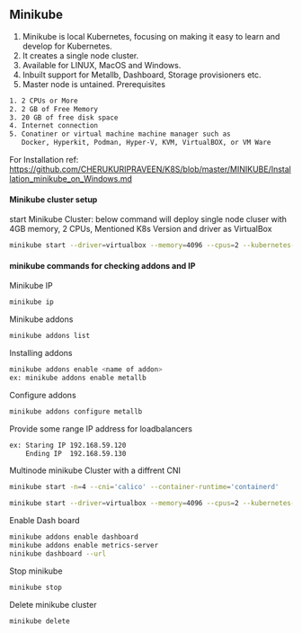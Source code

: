 ## Minikube
1. Minikube is local Kubernetes, focusing on making it easy to learn and develop for Kubernetes.
2. It creates a single node cluster.
3. Available for LINUX, MacOS and Windows.
4. Inbuilt support for Metallb, Dashboard, Storage provisioners etc.
5. Master node is untained.
Prerequisites
```sh
1. 2 CPUs or More
2. 2 GB of Free Memory
3. 20 GB of free disk space
4. Internet connection
5. Conatiner or virtual machine machine manager such as
   Docker, Hyperkit, Podman, Hyper-V, KVM, VirtualBOX, or VM Ware
```
For Installation ref: https://github.com/CHERUKURIPRAVEEN/K8S/blob/master/MINIKUBE/Installation_minikube_on_Windows.md

#### Minikube cluster setup
start Minikube Cluster:
below command will deploy single node cluser with 4GB memory, 2 CPUs, Mentioned K8s Version and driver as VirtualBox

```sh
minikube start --driver=virtualbox --memory=4096 --cpus=2 --kubernetes-version=v1.22.2
```
#### minikube commands for checking addons and IP
Minikube IP
```sh
minikube ip
```
Minikube addons
```sh
minikube addons list
```
Installing addons
```sh
minikube addons enable <name of addon>
ex: minikube addons enable metallb
```
Configure addons
```sh
minikube addons configure metallb
```
Provide some range IP address for loadbalancers
```sh
ex: Staring IP 192.168.59.120
    Ending IP  192.168.59.130
```
Multinode minikube Cluster with a diffrent CNI
```sh
minikube start -n=4 --cni='calico' --container-runtime='containerd'

minikube start --driver=virtualbox --memory=4096 --cpus=2 --kubernetes-version=v1.22.2
```
Enable Dash board
```sh
minikube addons enable dashboard
minikube addons enable metrics-server
ninikube dashboard --url
```
Stop minikube
```sh
minikube stop
```
Delete minikube cluster
```sh
minikube delete
```
